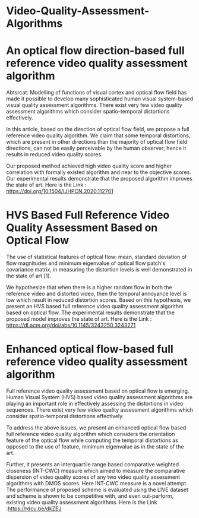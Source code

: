 # Video-Quality-Assessment-Algorithms

# An optical flow direction-based full reference video quality assessment algorithm
Abtsrcat: 
Modelling of functions of visual cortex and 
optical flow field has made it possible to 
develop many sophisticated human visual system-based 
visual quality assessment algorithms. 
There exist very few video quality 
assessment algorithms which consider spatio-temporal distortions effectively.

In this article, based on the direction of optical flow field, 
we propose a full reference video quality algorithm. 
We claim that some temporal distortions, which are present 
in other directions than the majority of optical flow field 
directions, can not be easily perceivable by the human observer; 
hence it results in reduced video quality scores.

Our proposed method achieved high video quality score and higher correlation 
with formally existed algorithm and near to the objective scores. 
Our experimental results demonstrate that the proposed algorithm improves the state of art.
Here is the Link : https://doi.org/10.1504/IJHPCN.2020.112701

# HVS Based Full Reference Video Quality Assessment Based on Optical Flow 
The use of statistical features of optical flow: mean, 
standard deviation of flow magnitudes and minimum eigenvalue
of optical flow patch's covariance matrix, in measuring the 
distortion levels is well demonstrated in the state of art [1].

We hypothesize that when there is a higher random 
flow in both the reference video and distorted video, 
then the temporal annoyance level 
is low which result in reduced distortion scores. 
Based on this hypothesis, we present an HVS
based full reference video quality assessment 
algorithm based on optical flow. 
The experimental results demonstrate that
the proposed model improves the state of art. Here is the Link : 
https://dl.acm.org/doi/abs/10.1145/3243250.3243271


# Enhanced optical flow-based full reference video quality assessment algorithm

Full reference video quality assessment based on optical flow is emerging.
Human Visual System (HVS) based video quality assessment algorithms are
playing an important role in effectively assessing the distortions in video sequences. 
There exist very few video quality assessment algorithms which consider
spatio-temporal distortions effectively. 

To address the above issues, we present an enhanced optical flow based 
full reference video quality algorithm which considers the
orientation feature of the optical flow while computing
the temporal distortions as opposed to the use of feature, 
minimum eigenvalue as in the state of the art.

Further, it presents an interquartile range based comparative weighted 
closeness (INT-CWC) measure which aimed to measure the 
comparative dispersion of video quality scores of any
two video quality assessment algorithms with DMOS scores. 
Here INT-CWC measure is a novel attempt. 
The performance of proposed scheme is evaluated using the 
LIVE dataset and scheme is shown to be competitive with,
and even out-perform, existing video quality assessment algorithms. Here is the Link :https://rdcu.be/dkZEJ
